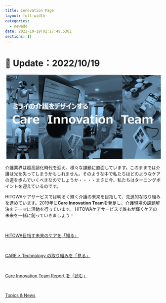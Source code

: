 ```yaml
---
title: Innovation Page
layout: full-width
categories:
  - newadd
date: 2022-10-19T02:17:49.530Z
sections: []
---
```

<h1 class="black-600 text-right text-xs"> 🔄 Update：2022/10/19</h1>

![](/images/hi1.png)

介護業界は超高齢化時代を迎え、様々な課題に直面しています。このままでは介護は光を失ってしまうかもしれません。そのような中で私たちはどのようなケアの道を歩んでいくべきなのでしょうか・・・・まさに今、私たちはターニングポイントを迎えているのです。

HITOWAケアサービスでは明るく輝く介護の未来を目指して、先進的な取り組みを進めています。2019年に<span class="text-blue-700 text-base  font-bold">**Care Innovation Team**</span>を発足し、介護現場の課題解決をテーマに活動を行っています。 HITOWAケアサービスで誰もが輝くケアの未来を一緒に創っていきましょう！

<br>

<div class=" bg-blue-800 text-center font-bold bg-opacity-100 p-2 w-full h-full">

<a href="https://hitowa-cms-test.s3.ap-northeast-1.amazonaws.com/docs/inno-1.html"><span class="text-xm font-bold text-center text-white  ">HITOWA目指す未来のケアを</span><span class="text-xm text-yellow-200 text-base font-bold">「知る」</a></span></div><br>

<div class=" bg-blue-800 text-center font-bold bg-opacity-100 p-2 w-full h-full">

<a href="https://www.google.com"><span class="text-xm text-center text-white  font-bold">CARE × Technology の取り組みを</span><span class="text-yellow-200 font-bold">「見る」</a></span></div><br>

<div class="bg-blue-800 text-center font-bold　bg-opacity-100 p-2 w-full h-full">

<a href="https://www.google.com"><span class="text-xm text-center  text-white font-bold">Care Innovation Team Report を</span><span class="text-yellow-200  font-bold">「読む」</a></span></div><br>

<div class="bg-blue-400 text-center font-bold bg-opacity-100 p-2 w-full h-full">

<a href="https://www.google.com"><span class="text-xm  text-center  text-white font-bold ">Topics & News</a></span></div><br>

<link href="https://cdn.jsdelivr.net/npm/tailwindcss/dist/tailwind.min.css" rel="stylesheet"> <style>
